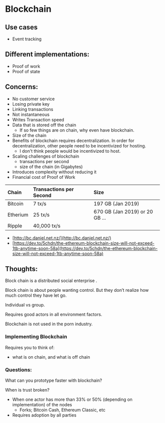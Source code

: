# Blockchain

## **Use cases**

* Event tracking

## **Different implementations:**

* Proof of work
* Proof of state

## Concerns:

* No customer service
* Losing private key
* Linking transactions
* Not instantaneous
* Writes Transaction speed
* Data that is stored off the chain
  * If so few things are on chain, why even have blockchain.
* Size of the chain
* Benefits of blockchain requires decentralization. In order for decentralization, other people need to be incentivized for hosting.
  * I don't think people would be incentivized to host.
* Scaling challenges of blockchain
  * transactions per second
  * size of the chain \(in Gigabytes\)
* Introduces complexity without reducing it
* Financial cost of Proof of Work

| Chain | Transactions per Second | Size |
| :--- | :--- | :--- |
| Bitcoin | 7 tx/s | 197 GB \(Jan 2019\) |
| Etherium | 25 tx/s | 670 GB \(Jan 2019\) or 20 GB ... |
| Ripple | 40,000 tx/s |  |

* [http://bc.daniel.net.nz/](http://bc.daniel.net.nz/)
* [https://dev.to/5chdn/the-ethereum-blockchain-size-will-not-exceed-1tb-anytime-soon-58a](https://dev.to/5chdn/the-ethereum-blockchain-size-will-not-exceed-1tb-anytime-soon-58a)

## **Thoughts:**

Block chain is a distributed social enterprise .

Block chain is about people wanting control. But they don’t realize how much control they have let go.

Individual vs group.

Requires good actors in all environment factors.

Blockchain is not used in the porn industry.

### Implementing Blockchain

Requires you to think of:

* what is on chain, and what is off chain

### Questions:

What can you prototype faster with blockchain?

When is trust broken?

* When one actor has more than 33% or 50% \(depending on implementation\) of the nodes
  * Forks; Bitcoin Cash, Ethereum Classic, etc
* Requires adoption by all parties

